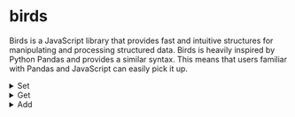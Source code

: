 # birds

Birds is a JavaScript library that provides fast and intuitive structures for manipulating and processing structured data. Birds is heavily inspired by Python Pandas and provides a similar syntax. This means that users familiar with Pandas and JavaScript can easily pick it up.

<details>
<summary>Set</summary>

## BirdArray.set()

```js
let ba = new BirdArray();
ba[0] = 'foo';
ba[1] = 'bar';
ba[2] = 'baz';
ba.print();
```

Output:

```
['foo', 'bar', 'baz']
```

## Bird.set()

```js
let bd = new Bird();
bd['foo'] = ['a', 'b', 'c'];
bd['bar'] = [1, 3, 5];
bd['baz'] = [2, 4, 6];
bd.print();
```

Output:

```
| foo | bar | baz |
| 'a' | 1   | 2   |
| 'b' | 3   | 4   |
| 'c' | 5   | 6   |
```

</details>

<details>
<summary>Get</summary>

## BirdArray.get()

```js
let data = ['foo', 'bar', 'baz'];
let ba = new BirdArray(data);
ba[0];
```

Output:

```
'foo'
```

## Bird.get()

```js
let data = [
    {"foo": "a", "bar": 1, "baz": 2},
    {"foo": "b", "bar": 3, "baz": 4},
    {"foo": "c", "bar": 5, "baz": 6}
];
let bd = new Bird(data);
let ba = bd["foo"];
ba.print();
```

Output:

```
['a', 'b', 'c']
```

</details>

<details>
<summary>Add</summary>

## BirdArray.add()

```js
let data = [10, 20, 30];
let ba = new BirdArray(data);
ba = ba.add(5);
ba.print();
```

Output:

```
[15, 25, 35]
```

## Bird.example()

```js
let data = [
    {"foo": "a", "bar": 1, "baz": 2},
    {"foo": "b", "bar": 3, "baz": 4},
    {"foo": "c", "bar": 5, "baz": 6}
];
let bd = new Bird(data);
bd['qux'] = bd.add(['bar', 'baz']);
bd.print();
```

Output:

```
| foo | bar | baz | qux |
| 'a' | 1   | 2   | 3   |
| 'b' | 3   | 4   | 7   |
| 'c' | 5   | 6   | 11  |
```

</details>
